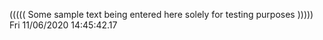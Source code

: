 ((((( Some sample text being entered here solely for testing purposes ))))) Fri 11/06/2020 14:45:42.17
